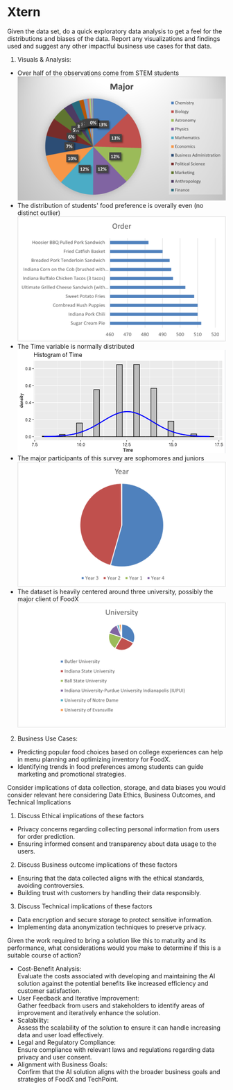# Xtern
Given the data set, do a quick exploratory data analysis to get a feel for the distributions and biases of the data.  Report any visualizations and findings used and suggest any other impactful business use cases for that data.

1. Visuals & Analysis:
* Over half of the observations come from STEM students
![alt text](https://github.com/Aaron0825/Xtern/blob/main/pics/Major.png?raw=true)
* The distribution of students' food preference is overally even (no distinct outlier)
![alt text](https://github.com/Aaron0825/Xtern/blob/main/pics/OO.png?raw=true)
* The Time variable is normally distributed
![alt text](https://github.com/Aaron0825/Xtern/blob/main/pics/TT.png?raw=true)
* The major participants of this survey are sophomores and juniors
![alt text](https://github.com/Aaron0825/Xtern/blob/main/pics/Year.png?raw=true)
* The dataset is heavily centered around three university, possibly the major client of FoodX
![alt text](https://github.com/Aaron0825/Xtern/blob/main/pics/Universitypng.png?raw=true)

2. Business Use Cases:
* Predicting popular food choices based on college experiences can help in menu planning and optimizing inventory for FoodX.
* Identifying trends in food preferences among students can guide marketing and promotional strategies.

Consider implications of data collection, storage, and data biases you would consider relevant here considering Data Ethics, Business Outcomes, and Technical Implications

1. Discuss Ethical implications of these factors
* Privacy concerns regarding collecting personal information from users for order prediction.
* Ensuring informed consent and transparency about data usage to the users.
2. Discuss Business outcome implications of these factors
* Ensuring that the data collected aligns with the ethical standards, avoiding controversies.
* Building trust with customers by handling their data responsibly.
3. Discuss Technical implications of these factors
* Data encryption and secure storage to protect sensitive information.
* Implementing data anonymization techniques to preserve privacy.

Given the work required to bring a solution like this to maturity and its performance, what considerations would you make to determine if this is a suitable course of action?

* Cost-Benefit Analysis: <br />
Evaluate the costs associated with developing and maintaining the AI solution against the potential benefits like increased efficiency and customer satisfaction.
* User Feedback and Iterative Improvement: <br />
Gather feedback from users and stakeholders to identify areas of improvement and iteratively enhance the solution.
* Scalability: <br />
Assess the scalability of the solution to ensure it can handle increasing data and user load effectively.
* Legal and Regulatory Compliance: <br />
Ensure compliance with relevant laws and regulations regarding data privacy and user consent.
* Alignment with Business Goals: <br />
Confirm that the AI solution aligns with the broader business goals and strategies of FoodX and TechPoint.
